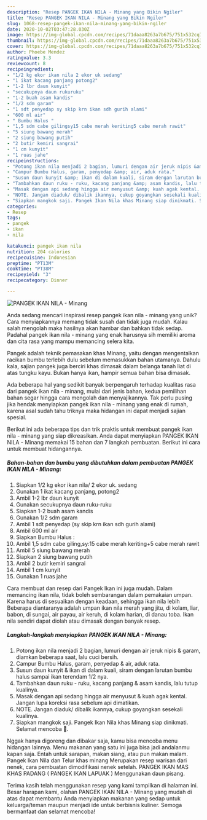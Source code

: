 ```yaml
---
description: "Resep PANGEK IKAN NILA - Minang yang Bikin Ngiler"
title: "Resep PANGEK IKAN NILA - Minang yang Bikin Ngiler"
slug: 1068-resep-pangek-ikan-nila-minang-yang-bikin-ngiler
date: 2020-10-02T03:47:28.030Z
image: https://img-global.cpcdn.com/recipes/71daaa8263a7b675/751x532cq70/pangek-ikan-nila-minang-foto-resep-utama.jpg
thumbnail: https://img-global.cpcdn.com/recipes/71daaa8263a7b675/751x532cq70/pangek-ikan-nila-minang-foto-resep-utama.jpg
cover: https://img-global.cpcdn.com/recipes/71daaa8263a7b675/751x532cq70/pangek-ikan-nila-minang-foto-resep-utama.jpg
author: Phoebe Mendez
ratingvalue: 3.3
reviewcount: 8
recipeingredient:
- "1/2 kg ekor ikan nila 2 ekor uk sedang"
- "1 ikat kacang panjang potong2"
- "1-2 lbr daun kunyit"
- "secukupnya daun rukuruku"
- "1-2 buah asam kandis"
- "1/2 sdm garam"
- "1 sdt penyedap sy skip krn ikan sdh gurih alami"
- "600 ml air"
- " Bumbu Halus "
- "1,5 sdm cabe gilingsy15 cabe merah keriting5 cabe merah rawit"
- "5 siung bawang merah"
- "2 siung bawang putih"
- "2 butir kemiri sangrai"
- "1 cm kunyit"
- "1 ruas jahe"
recipeinstructions:
- "Potong ikan nila menjadi 2 bagian, lumuri dengan air jeruk nipis &amp; garam, diamkan beberapa saat, lalu cuci bersih."
- "Campur Bumbu Halus, garam, penyedap &amp; air, aduk rata."
- "Susun daun kunyit &amp; ikan di dalam kuali, siram dengan larutan bumbu halus sampai ikan terendam 1/2 nya."
- "Tambahkan daun ruku - ruku, kacang panjang &amp; asam kandis, lalu tutup kualinya."
- "Masak dengan api sedang hingga air menyusut &amp; kuah agak kental. Jangan lupa koreksi rasa sebelum api dimatikan."
- "NOTE. Jangan diaduk/ dibalik ikannya, cukup goyangkan sesekali kualinya."
- "Siapkan mangkok saji. Pangek Ikan Nila khas Minang siap dinikmati. Selamat mencoba 🥰."
categories:
- Resep
tags:
- pangek
- ikan
- nila

katakunci: pangek ikan nila 
nutrition: 204 calories
recipecuisine: Indonesian
preptime: "PT13M"
cooktime: "PT38M"
recipeyield: "3"
recipecategory: Dinner

---
```



![PANGEK IKAN NILA - Minang](https://img-global.cpcdn.com/recipes/71daaa8263a7b675/751x532cq70/pangek-ikan-nila-minang-foto-resep-utama.jpg)

Anda sedang mencari inspirasi resep pangek ikan nila - minang yang unik? Cara menyiapkannya memang tidak susah dan tidak juga mudah. Kalau salah mengolah maka hasilnya akan hambar dan bahkan tidak sedap. Padahal pangek ikan nila - minang yang enak harusnya sih memiliki aroma dan cita rasa yang mampu memancing selera kita.

Pangek adalah teknik pemasakan khas Minang, yaitu dengan mengentalkan racikan bumbu terlebih dulu sebelum memasukkan bahan utamanya. Dahulu kala, sajian pangek juga berciri khas dimasak dalam belanga tanah liat di atas tungku kayu. Bukan hanya ikan, hampir semua bahan bisa dimasak.

Ada beberapa hal yang sedikit banyak berpengaruh terhadap kualitas rasa dari pangek ikan nila - minang, mulai dari jenis bahan, kedua pemilihan bahan segar hingga cara mengolah dan menyajikannya. Tak perlu pusing jika hendak menyiapkan pangek ikan nila - minang yang enak di rumah, karena asal sudah tahu triknya maka hidangan ini dapat menjadi sajian spesial.


Berikut ini ada beberapa tips dan trik praktis untuk membuat pangek ikan nila - minang yang siap dikreasikan. Anda dapat menyiapkan PANGEK IKAN NILA - Minang memakai 15 bahan dan 7 langkah pembuatan. Berikut ini cara untuk membuat hidangannya.

<!--inarticleads1-->

##### Bahan-bahan dan bumbu yang dibutuhkan dalam pembuatan PANGEK IKAN NILA - Minang:

1. Siapkan 1/2 kg ekor ikan nila/ 2 ekor uk. sedang
1. Gunakan 1 ikat kacang panjang, potong2
1. Ambil 1-2 lbr daun kunyit
1. Gunakan secukupnya daun ruku-ruku
1. Siapkan 1-2 buah asam kandis
1. Gunakan 1/2 sdm garam
1. Ambil 1 sdt penyedap (sy skip krn ikan sdh gurih alami)
1. Ambil 600 ml air
1. Siapkan  Bumbu Halus :
1. Ambil 1,5 sdm cabe giling,sy:15 cabe merah keriting+5 cabe merah rawit
1. Ambil 5 siung bawang merah
1. Siapkan 2 siung bawang putih
1. Ambil 2 butir kemiri sangrai
1. Ambil 1 cm kunyit
1. Gunakan 1 ruas jahe


Cara membuat dan resep dari Pangek Ikan ini juga mudah. Dalam memancing ikan nila, tidak boleh sembarangan dalam pemakaian umpan. Karena harus di sesuaikan dengan keadaan, sehingga ikan nila lebih Beberapa diantaranya adalah umpan ikan nila merah yang jitu, di kolam, liar, babon, di sungai, air payau, air keruh, di kolam harian, di danau toba. Ikan nila sendiri dapat diolah atau dimasak dengan banyak resep. 

<!--inarticleads2-->

##### Langkah-langkah menyiapkan PANGEK IKAN NILA - Minang:

1. Potong ikan nila menjadi 2 bagian, lumuri dengan air jeruk nipis &amp; garam, diamkan beberapa saat, lalu cuci bersih.
1. Campur Bumbu Halus, garam, penyedap &amp; air, aduk rata.
1. Susun daun kunyit &amp; ikan di dalam kuali, siram dengan larutan bumbu halus sampai ikan terendam 1/2 nya.
1. Tambahkan daun ruku - ruku, kacang panjang &amp; asam kandis, lalu tutup kualinya.
1. Masak dengan api sedang hingga air menyusut &amp; kuah agak kental. Jangan lupa koreksi rasa sebelum api dimatikan.
1. NOTE. Jangan diaduk/ dibalik ikannya, cukup goyangkan sesekali kualinya.
1. Siapkan mangkok saji. Pangek Ikan Nila khas Minang siap dinikmati. Selamat mencoba 🥰.


Nggak hanya digoreng dan dibakar saja, kamu bisa mencoba menu hidangan lainnya. Menu makanan yang satu ini juga bisa jadi andalanmu kapan saja. Entah untuk sarapan, makan siang, atau pun makan malam. Pangek Ikan Nila dan Telur khas minang Merupakan resep warisan dari nenek, cara pembuatan dimodifikasi nenek setelah. PANGEK IKAN MAS KHAS PADANG ( PANGEK IKAN LAPUAK ) Menggunakan daun pisang. 

Terima kasih telah menggunakan resep yang kami tampilkan di halaman ini. Besar harapan kami, olahan PANGEK IKAN NILA - Minang yang mudah di atas dapat membantu Anda menyiapkan makanan yang sedap untuk keluarga/teman maupun menjadi ide untuk berbisnis kuliner. Semoga bermanfaat dan selamat mencoba!
